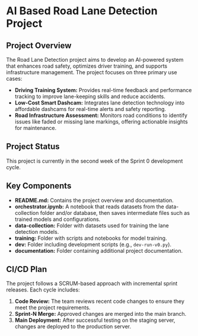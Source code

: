 # AI Based Road Lane Detection Project
## Project Overview
The Road Lane Detection project aims to develop an AI-powered system that enhances road safety, optimizes driver training, and supports infrastructure management. The project focuses on three primary use cases:
- **Driving Training System:** Provides real-time feedback and performance tracking to improve lane-keeping skills and reduce accidents.
- **Low-Cost Smart Dashcam:** Integrates lane detection technology into affordable dashcams for real-time alerts and safety reporting.
- **Road Infrastructure Assessment:** Monitors road conditions to identify issues like faded or missing lane markings, offering actionable insights for maintenance.
## Project Status
This project is currently in the second week of the Sprint 0 development cycle.
## Key Components
- **README.md:** Contains the project overview and documentation.
- **orchestrator.ipynb:** A notebook that reads datasets from the data-collection folder and/or database, then saves intermediate files such as trained models and configurations.
- **data-collection:** Folder with datasets used for training the lane detection models.
- **training:** Folder with scripts and notebooks for model training.
- **dev:** Folder including development scripts (e.g., `dev-run-v0.py`).
- **documentation:** Folder containing additional project documentation.
## CI/CD Plan
The project follows a SCRUM-based approach with incremental sprint releases. Each cycle includes:
1. **Code Review:** The team reviews recent code changes to ensure they meet the project requirements.
2. **Sprint-N Merge:** Approved changes are merged into the main branch.
3. **Main Deployment:** After successful testing on the staging server, changes are deployed to the production server.
